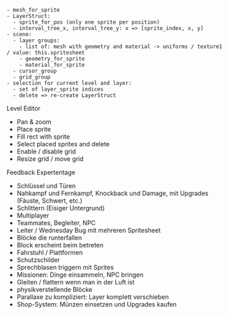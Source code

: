 ```
- mesh_for_sprite
- LayerStruct:
  - sprite_for_pos (only one sprite per position)
  - interval_tree_x, interval_tree_y: x => [sprite_index, x, y]
- scene:
  - layer groups:
    - list of: mesh with geometry and material -> uniforms / texture1 / value: this.spritesheet
    - geometry_for_sprite
    - material_for_sprite
  - cursor_group
  - grid_group
- selection for current level and layer:
  - set of layer_sprite indices
  - delete => re-create LayerStruct
```

Level Editor

- Pan & zoom
- Place sprite
- Fill rect with sprite
- Select placed sprites and delete
- Enable / disable grid
- Resize grid / move grid

Feedback Expertentage

- Schlüssel und Türen
- Nahkampf und Fernkampf, Knockback und Damage, mit Upgrades (Fäuste, Schwert, etc.)
- Schlittern (Eisiger Untergrund)
- Multiplayer
- Teammates, Begleiter, NPC
- Leiter / Wednesday Bug mit mehreren Spritesheet
- Blöcke die runterfallen
- Block erscheint beim betreten
- Fahrstuhl / Plattformen
- Schutzschilder
- Sprechblasen triggern mit Sprites
- Missionen: Dinge einsammeln, NPC bringen
- Gleiten / flattern wenn man in der Luft ist
- physikverstellende Blöcke
- Parallaxe zu kompliziert: Layer komplett verschieben
- Shop-System: Münzen einsetzen und Upgrades kaufen
